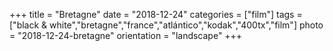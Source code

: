 +++
title = "Bretagne"
date = "2018-12-24"
categories = ["film"]
tags = ["black & white","bretagne","france","atlántico","kodak","400tx","film"]
photo = "2018-12-24-bretagne"
orientation = "landscape"
+++
